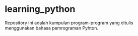 # learning_python
Repository ini adalah kumpulan program-program yang ditulis menggunakan bahasa pemrograman Pyhton.
